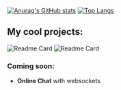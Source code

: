 [![Anurag's GitHub stats](https://github-readme-stats.vercel.app/api?username=leonideliseev&hide=stars,issues&theme=radical&rank_icon=github)](https://github.com/anuraghazra/github-readme-stats)
[![Top Langs](https://github-readme-stats.vercel.app/api/top-langs/?username=leonideliseev&layout=compact&theme=radical)](https://github.com/anuraghazra/github-readme-stats)

## My cool projects:
![Readme Card](https://github-readme-stats.vercel.app/api/pin/?username=leonideliseev&repo=songLibraryCrud)
![Readme Card](https://github-readme-stats.vercel.app/api/pin/?username=leonideliseev&repo=RedditWithGraphQL)
### Coming soon:
- **Online Chat** with websockets

